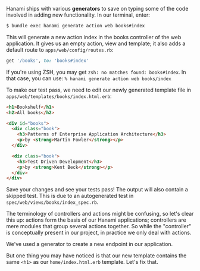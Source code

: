 Hanami ships with various **generators** to save on typing some of the code involved in adding new functionality. In our terminal, enter:
    
```sh    
$ bundle exec hanami generate action web books#index
```

This will generate a new action index in the books controller of the web application. It gives us an empty action, view and template; it also adds a default route to `apps/web/config/routes.rb`:
    
```ruby    
get '/books', to: 'books#index'
```

If you're using ZSH, you may get `zsh: no matches found: books#index`. In that case, you can use: ` % hanami generate action web books/index `

To make our test pass, we need to edit our newly generated template file in `apps/web/templates/books/index.html.erb`:
    
    
```html
<h1>Bookshelf</h1>
<h2>All books</h2>

<div id="books">
  <div class="book">
    <h3>Patterns of Enterprise Application Architecture</h3>
    <p>by <strong>Martin Fowler</strong></p>
  </div>

  <div class="book">
    <h3>Test Driven Development</h3>
    <p>by <strong>Kent Beck</strong></p>
  </div>
</div>
```

Save your changes and see your tests pass! The output will also contain a skipped test. This is due to an autogenerated test in `spec/web/views/books/index_spec.rb`.

The terminology of controllers and actions might be confusing, so let's clear this up: actions form the basis of our Hanami applications; controllers are mere modules that group several actions together. So while the "controller" is conceptually present in our project, in practice we only deal with actions.

We've used a generator to create a new endpoint in our application.

But one thing you may have noticed is that our new template contains the same `<h1>` as our `home/index.html.erb` template.
Let's fix that.
